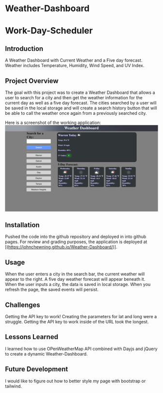# Weather-Dashboard

# Work-Day-Scheduler

## Introduction

A Weather Dashboard with Current Weather and a Five day forecast. Weather includes Temperature, Humidity, Wind Speed, and UV Index.

## Project Overview

The goal with this project was to create a Weather Dashboard that allows a user to search for a city and then get the weather information for the current day as well as a five day forecast. The cities searched by a user will be saved in the local storage and will create a search history button that will be able to call the weather once again from a previously searched city.

Here is a screenshot of the working application:
![Sceenshot of the Weather Dashboard application](./images/Screenshot%20(1).png)

## Installation

Pushed the code into the github repository and deployed in into github pages. For review and grading purposes, the application is deployed at [(https://johnchewning.github.io/Weather-Dashboard/)]. 

## Usage

When the user enters a city in the search bar, the current weather will appear to the right. A five day weather forecast will appear beneath it.
When the user inputs a city, the data is saved in local storage. When you refresh the page, the saved events will persist.

## Challenges

Getting the API key to work! Creating the parameters for lat and long were a struggle. Getting the API key to work inside of the URL took the longest.

## Lessons Learned

I learned how to use OPenWeatherMap API combined with Dayjs and jQuery to create a dynamic Weather-Dashboard.

## Future Development

I would like to figure out how to better style my page with bootstrap or tailwind. 



